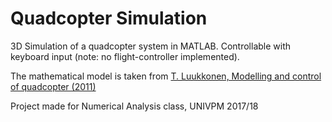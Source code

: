 # Quadcopter Simulation
3D Simulation of a quadcopter system in MATLAB. Controllable with keyboard input (note: no flight-controller implemented).

The mathematical model is taken from [T. Luukkonen, Modelling and control of quadcopter (2011)](https://sal.aalto.fi/publications/pdf-files/eluu11_public.pdf)

Project made for Numerical Analysis class, UNIVPM 2017/18
